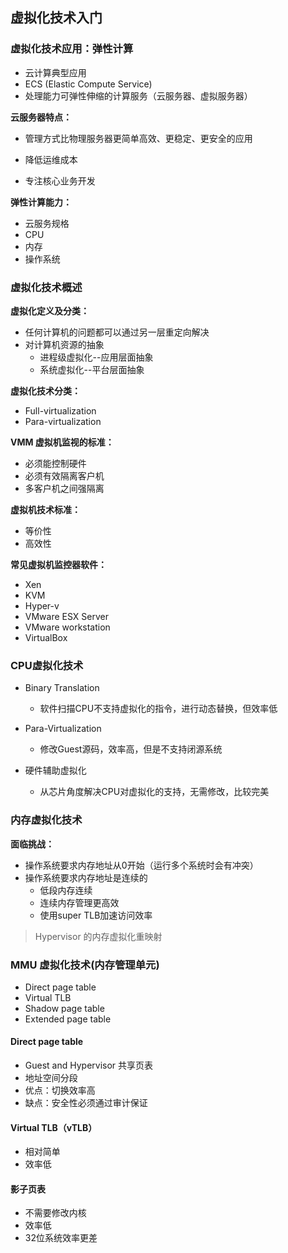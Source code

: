 ## 虚拟化技术入门

### 虚拟化技术应用：弹性计算

- 云计算典型应用
- ECS (Elastic Compute Service)
- 处理能力可弹性伸缩的计算服务（云服务器、虚拟服务器）

**云服务器特点：**

- 管理方式比物理服务器更简单高效、更稳定、更安全的应用
- 降低运维成本

- 专注核心业务开发

**弹性计算能力：**

- 云服务规格
- CPU
- 内存
- 操作系统



### 虚拟化技术概述

**虚拟化定义及分类：**

- 任何计算机的问题都可以通过另一层重定向解决
- 对计算机资源的抽象
  - 进程级虚拟化--应用层面抽象
  - 系统虚拟化--平台层面抽象

**虚拟化技术分类：**

- Full-virtualization
- Para-virtualization

 

**VMM 虚拟机监视的标准：**

- 必须能控制硬件
- 必须有效隔离客户机
- 多客户机之间强隔离

**虚拟机技术标准：**

- 等价性
- 高效性

**常见虚拟机监控器软件：**

- Xen
- KVM
- Hyper-v
- VMware ESX Server
- VMware workstation
- VirtualBox



### CPU虚拟化技术

- Binary Translation
  - 软件扫描CPU不支持虚拟化的指令，进行动态替换，但效率低
- Para-Virtualization
  - 修改Guest源码，效率高，但是不支持闭源系统

- 硬件辅助虚拟化
  - 从芯片角度解决CPU对虚拟化的支持，无需修改，比较完美



### 内存虚拟化技术

**面临挑战：**

- 操作系统要求内存地址从0开始（运行多个系统时会有冲突）
- 操作系统要求内存地址是连续的
  - 低段内存连续
  - 连续内存管理更高效
  - 使用super TLB加速访问效率

> Hypervisor 的内存虚拟化重映射

### MMU 虚拟化技术(内存管理单元)

- Direct page table
- Virtual TLB
- Shadow page table
- Extended page table

#### Direct page table

- Guest and Hypervisor 共享页表
- 地址空间分段
- 优点：切换效率高
- 缺点：安全性必须通过审计保证

#### Virtual TLB（vTLB）

- 相对简单
- 效率低

#### 影子页表

- 不需要修改内核
- 效率低
- 32位系统效率更差

